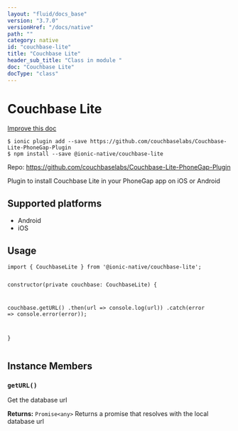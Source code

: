 ```yaml
---
layout: "fluid/docs_base"
version: "3.7.0"
versionHref: "/docs/native"
path: ""
category: native
id: "couchbase-lite"
title: "Couchbase Lite"
header_sub_title: "Class in module "
doc: "Couchbase Lite"
docType: "class"
---
```


<h1 class="api-title">Couchbase Lite</h1>

<a class="improve-v2-docs" href="http://github.com/driftyco/ionic-native/edit/master/src/@ionic-native/plugins/couchbase-lite/index.ts#L1">
  Improve this doc
</a>






<pre><code class="nohighlight">$ ionic plugin add --save https://github.com/couchbaselabs/Couchbase-Lite-PhoneGap-Plugin
$ npm install --save @ionic-native/couchbase-lite
</code></pre>
<p>Repo:
  <a href="https://github.com/couchbaselabs/Couchbase-Lite-PhoneGap-Plugin">
    https://github.com/couchbaselabs/Couchbase-Lite-PhoneGap-Plugin
  </a>
</p>


<p>Plugin to install Couchbase Lite in your PhoneGap app on iOS or Android</p>




<h2>Supported platforms</h2>
<ul>
  <li>Android</li><li>iOS</li>
</ul>






<h2>Usage</h2>
<pre><code class="lang-typescript">import { CouchbaseLite } from &#39;@ionic-native/couchbase-lite&#39;;

constructor(private couchbase: CouchbaseLite) {

  couchbase.getURL()
    .then(url =&gt; console.log(url))
    .catch(error =&gt; console.error(error));

}
</code></pre>








<h2>Instance Members</h2>
<h3><a class="anchor" name="getURL" href="#getURL"></a><code>getURL()</code></h3>




Get the database url


<div class="return-value" markdown="1">
  <i class="icon ion-arrow-return-left"></i>
  <b>Returns:</b> <code>Promise&lt;any&gt;</code> Returns a promise that resolves with the local database url
</div>





